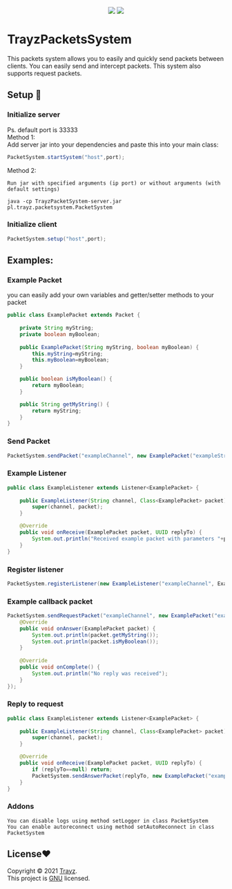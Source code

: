 <p align="center">
  <img src="https://img.shields.io/badge/Made%20with-Java-1f425f.svg?style=flat-square"/>
  <img src="https://img.shields.io/badge/License-GNU-blue.svg?style=flat-square"/>
</p>

# TrayzPacketsSystem
This packets system allows you to easily and quickly send packets between clients. You can easily send and intercept packets. This system also supports request packets. 

## Setup 🚀

### Initialize server
Ps. default port is 33333
<br>Method 1:
<br>Add server jar into your dependencies and paste this into your main class:
```java
PacketSystem.startSystem("host",port);
```
Method 2:
```
Run jar with specified arguments (ip port) or without arguments (with default settings)
```
```
java -cp TrayzPacketSystem-server.jar pl.trayz.packetsystem.PacketSystem
```
### Initialize client
```java
PacketSystem.setup("host",port);
```

## Examples: 

### Example Packet
you can easily add your own variables and getter/setter methods to your packet
```java
public class ExamplePacket extends Packet {
    
    private String myString;
    private boolean myBoolean;
    
    public ExamplePacket(String myString, boolean myBoolean) {
        this.myString=myString;
        this.myBoolean=myBoolean;
    }

    public boolean isMyBoolean() {
        return myBoolean;
    }

    public String getMyString() {
        return myString;
    }
}
```

### Send Packet
```java
PacketSystem.sendPacket("exampleChannel", new ExamplePacket("exampleString", false));
```

### Example Listener
```java
public class ExampleListener extends Listener<ExamplePacket> {
    
    public ExampleListener(String channel, Class<ExamplePacket> packet) {
        super(channel, packet);
    }

    @Override
    public void onReceive(ExamplePacket packet, UUID replyTo) {
        System.out.println("Received example packet with parameters "+packet.getMyString()+" "+packet.isMyBoolean());
    }
}
```

### Register listener
```java
PacketSystem.registerListener(new ExampleListener("exampleChannel", ExamplePacket.class));
```

### Example callback packet
```java
PacketSystem.sendRequestPacket("exampleChannel", new ExamplePacket("exampleString", false), 2, new Request<ExamplePacket>() {
    @Override
    public void onAnswer(ExamplePacket packet) {
        System.out.println(packet.getMyString());
        System.out.println(packet.isMyBoolean());
    }
        
    @Override
    public void onComplete() {
        System.out.println("No reply was received");
    }
});
```

### Reply to request
```java
public class ExampleListener extends Listener<ExamplePacket> {
    
    public ExampleListener(String channel, Class<ExamplePacket> packet) {
        super(channel, packet);
    }

    @Override
    public void onReceive(ExamplePacket packet, UUID replyTo) {
        if (replyTo==null) return;
        PacketSystem.sendAnswerPacket(replyTo, new ExamplePacket("exampleString", false));
    }
}
```
### Addons
```You can disable logs using method setLogger in class PacketSystem```<br>
```You can enable autoreconnect using method setAutoReconnect in class PacketSystem```
## License❤️

Copyright © 2021 [Trayz](https://github.com/Trayzik).<br /> 
This project is [GNU](https://github.com/Trayzik/TrayzPacketSystem/blob/master/LICENSE) licensed.
